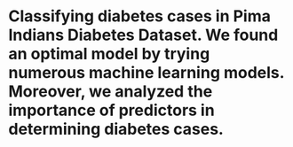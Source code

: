 # Classifying diabetes cases in Pima Indians Diabetes Dataset. We found an optimal model by trying numerous machine learning models. Moreover, we analyzed the importance of predictors in determining diabetes cases.
